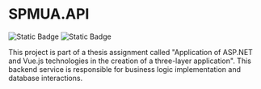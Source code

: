 # SPMUA.API
![Static Badge](https://img.shields.io/badge/University_Project-0D47A1)
![Static Badge](https://img.shields.io/badge/Thesis_Assignment-ffffff)

This project is part of a thesis assignment called "Application of ASP.NET and Vue.js technologies in the creation of a three-layer application". This backend service is responsible for business logic implementation and database interactions.